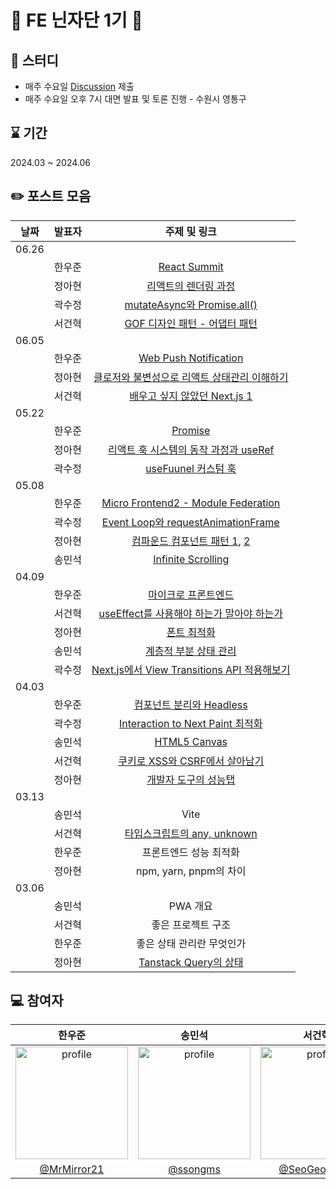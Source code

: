 # 🥷 FE 닌자단 1기 🥷
## 📖 스터디
- 매주 수요일 [Discussion](https://github.com/orgs/FE-ninjas/discussions) 제출
- 매주 수요일 오후 7시 대면 발표 및 토론 진행 - 수원시 영통구

## ⌛ 기간
2024.03 ~ 2024.06

## ✏️ 포스트 모음
| 날짜 | 발표자 | 주제 및 링크 |
| :--: | :--: | :--: |
|06.26|||
|| 한우준 | [React Summit](https://beautiful-diploma-aa8.notion.site/react-summit-c945999fd9be4ddb982cf6f78e97cc3a?pvs=4) |
|| 정아현 | [리액트의 렌더링 과정](https://a-honey.tistory.com/79) |
|| 곽수정 | [mutateAsync와 Promise.all()](https://velog.io/@kwaksj329/async-image) |
|| 서건혁 | [GOF 디자인 패턴 - 어댑터 패턴](https://infrequent-weight-aa2.notion.site/GOF-981ac569a3eb4947bd4a52b4def87e08) |
|06.05|||
|| 한우준 | [Web Push Notification](https://beautiful-diploma-aa8.notion.site/Web-push-notification-7a3152ff9b71462e95a8c905d9c62dcb?pvs=4) |
|| 정아현 | [클로저와 불변성으로 리액트 상태관리 이해하기](https://a-honey.tistory.com/64) |
|| 서건혁 | [배우고 싶지 않았던 Next.js 1](https://infrequent-weight-aa2.notion.site/Next-JS-1-6981717ce76349ae86ea6c2e19c7697c?pvs=4https://infrequent-weight-aa2.notion.site/Next-JS-1-6981717ce76349ae86ea6c2e19c7697c?pvs=4) |
|05.22|||
|| 한우준 | [Promise](https://beautiful-diploma-aa8.notion.site/5-22-3da490c12c4443d7b69a02bb1e2936f2?pvs=4) |
|| 정아현 | [리액트 훅 시스템의 동작 과정과 useRef](https://a-honey.tistory.com/55) |
|| 곽수정 | [useFuunel 커스텀 훅](https://velog.io/@kwaksj329/Toss-Slash-useFunnel-%EB%9C%AF%EC%96%B4%EB%B3%B4%EA%B8%B0-1)|
|05.08|||
|| 한우준 | [Micro Frontend2 - Module Federation](https://beautiful-diploma-aa8.notion.site/5-8-b13acd522cf54ed5a3c10ebe0dd96203?pvs=4) |
|| 곽수정 | [Event Loop와 requestAnimationFrame](https://velog.io/@kwaksj329/JS-Microtask-Queue-rAF) |
|| 정아현 | [컴파운드 컴포넌트 패턴 1](https://a-honey.tistory.com/46), [2](https://a-honey.tistory.com/47) |
|| 송민석 | [Infinite Scrolling](https://half-playground-acb.notion.site/Infinite-Scrolling-979ae7c031f84290a0fc3079b0fa44c8?pvs=4) |
|04.09|||
|| 한우준 | [마이크로 프론트엔드](https://beautiful-diploma-aa8.notion.site/4-9-9585d27240e940dabfc6cbba864e13eb?pvs=4) |
|| 서건혁 | [useEffect를 사용해야 하는가 말아야 하는가](https://infrequent-weight-aa2.notion.site/useEffect-VS-f9703b8ef2574294ae083bb555a5ec41?pvs=4) |
|| 정아현 | [폰트 최적화](https://a-honey.tistory.com/43) |
|| 송민석 | [계층적 부분 상태 관리](https://www.notion.so/8b0962751c164ae4885dad27c1aa1b07?pvs=4) |
|| 곽수정 | [Next.js에서 View Transitions API 적용해보기](https://velog.io/@kwaksj329/View-Transitions-API) |
|04.03|||
|| 한우준 | [컴포넌트 분리와 Headless](https://beautiful-diploma-aa8.notion.site/4-2-d0f07c15f6bd47dd92bbf30ce058c246?pvs=4) |
|| 곽수정 | [Interaction to Next Paint 최적화](https://velog.io/@kwaksj329/INP) |
|| 송민석 | [HTML5 Canvas](https://www.notion.so/HTML5-Canvas-4eb14736e9314ccebc8f7717af215dec?pvs=4) |
|| 서건혁 | [쿠키로 XSS와 CSRF에서 살아남기](https://infrequent-weight-aa2.notion.site/XSS-CSRF-7a515d9c459c415d864072dd3cc71518?pvs=4) |
|| 정아현 | [개발자 도구의 성능탭](https://a-honey.tistory.com/42) |
|03.13||| 
|| 송민석 | Vite |
|| 서건혁 | [타입스크립트의 any, unknown](https://velog.io/@totom1201/%ED%83%80%EC%9E%85%EC%8A%A4%ED%81%AC%EB%A6%BD%ED%8A%B8%EC%9D%98-any-unknown) | 
|| 한우준 | 프론트엔드 성능 최적화 |
|| 정아현 | npm, yarn, pnpm의 차이 |
|03.06|||
|| 송민석 | PWA 개요|
|| 서건혁 | 좋은 프로젝트 구조 |
|| 한우준 | 좋은 상태 관리란 무엇인가 |
|| 정아현 | [Tanstack Query의 상태](https://a-honey.tistory.com/33)|

## 💻 참여자
| 한우준 | 송민석 | 서건혁 | 정아현 | 곽수정 |
| :---: | :----: | :---: |  :---: | :---: |
| <img src="https://avatars.githubusercontent.com/MrMirror21" alt="profile" width="180" height="180"> | <img src="https://avatars.githubusercontent.com/ssongms" alt="profile" width="180" height="180"> |  <img src="https://avatars.githubusercontent.com/SeoGeonhyuk" alt="profile" width="180" height="180">  |  <img src="https://avatars.githubusercontent.com/a-honey" alt="profile" width="180" height="180"> |  <img src="https://avatars.githubusercontent.com/kwaksj329" alt="profile" width="180" height="180"> | 
| [@MrMirror21](https://github.com/MrMirror21) | [@ssongms](https://github.com/SeoGeonhyuk) | [@SeoGeonhyuk](https://github.com/SeoGeonhyuk) | [@a-honey](https://github.com/a-honey) | [@kwaksj329](https://github.com/kwaksj329) |

